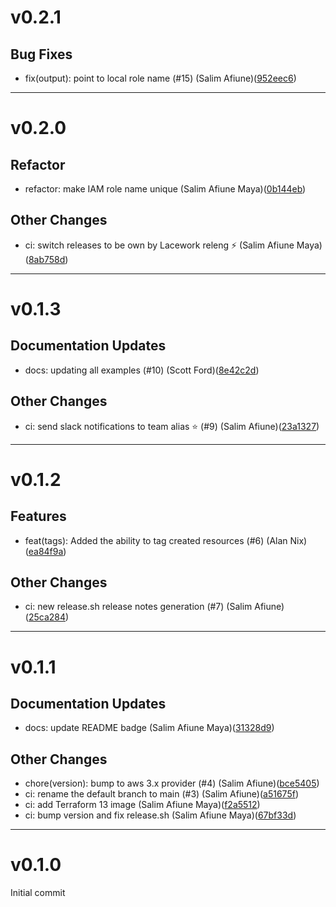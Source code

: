 # v0.2.1

## Bug Fixes
* fix(output): point to local role name (#15) (Salim Afiune)([952eec6](https://github.com/lacework/terraform-aws-iam-role/commit/952eec6920a57b5b5991dfba442a484fda8db1f1))
---
# v0.2.0

## Refactor
* refactor: make IAM role name unique (Salim Afiune Maya)([0b144eb](https://github.com/lacework/terraform-aws-iam-role/commit/0b144eb5b5ffcc5abdf8b7e35e7d94856d8cc634))
## Other Changes
* ci: switch releases to be own by Lacework releng ⚡ (Salim Afiune Maya)([8ab758d](https://github.com/lacework/terraform-aws-iam-role/commit/8ab758d1c1db888de2567b1d52e4b3d678113ab9))
---
# v0.1.3

## Documentation Updates
* docs: updating all examples (#10) (Scott Ford)([8e42c2d](https://github.com/lacework/terraform-aws-iam-role/commit/8e42c2d7d2acc3e95a104596bfc2bf29b32a323e))
## Other Changes
* ci: send slack notifications to team alias ⭐ (#9) (Salim Afiune)([23a1327](https://github.com/lacework/terraform-aws-iam-role/commit/23a13273cdf5eebda35459fab81532cdcfd5be70))
---
# v0.1.2

## Features
* feat(tags): Added the ability to tag created resources (#6) (Alan Nix)([ea84f9a](https://github.com/lacework/terraform-aws-iam-role/commit/ea84f9ad07c443669b07fc1d6cd0bd6dd2eca715))
## Other Changes
* ci: new release.sh release notes generation (#7) (Salim Afiune)([25ca284](https://github.com/lacework/terraform-aws-iam-role/commit/25ca2844184d86e5e4f981af0018dcab50088b7b))
---
# v0.1.1

## Documentation Updates
* docs: update README badge (Salim Afiune Maya)([31328d9](https://github.com/lacework/terraform-aws-iam-role/commit/31328d9fe1974d9ff6a8e4d583545bcc0ea64791))
## Other Changes
* chore(version): bump to aws 3.x provider (#4) (Salim Afiune)([bce5405](https://github.com/lacework/terraform-aws-iam-role/commit/bce5405733654f0a53feee49bf4512fd67f204cf))
* ci: rename the default branch to main (#3) (Salim Afiune)([a51675f](https://github.com/lacework/terraform-aws-iam-role/commit/a51675f5a72802742f95f6df30b5049b453d4524))
* ci: add Terraform 13 image (Salim Afiune Maya)([f2a5512](https://github.com/lacework/terraform-aws-iam-role/commit/f2a5512f77845dbdcbf0ce5f259f73014bdc748e))
* ci: bump version and fix release.sh (Salim Afiune Maya)([67bf33d](https://github.com/lacework/terraform-aws-iam-role/commit/67bf33d20740a1dbfb994fdc605e414c41bc6993))
---
# v0.1.0

Initial commit
